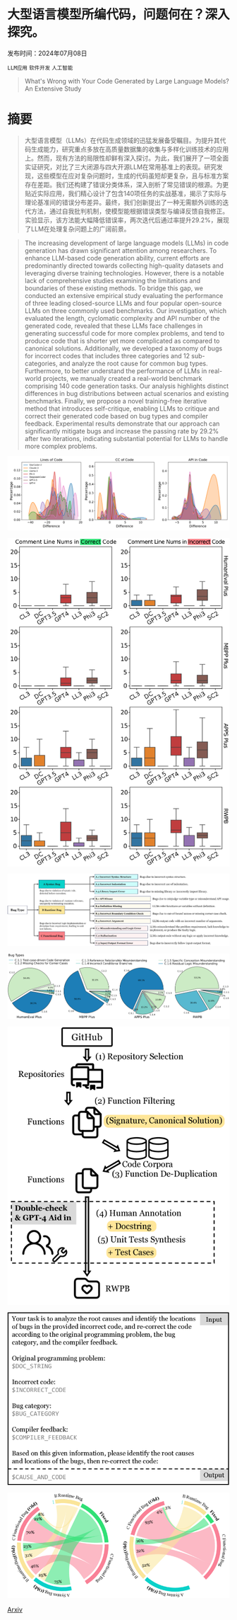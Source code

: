 # 大型语言模型所编代码，问题何在？深入探究。

发布时间：2024年07月08日

`LLM应用` `软件开发` `人工智能`

> What's Wrong with Your Code Generated by Large Language Models? An Extensive Study

# 摘要

> 大型语言模型（LLMs）在代码生成领域的迅猛发展备受瞩目。为提升其代码生成能力，研究重点多放在高质量数据集的收集与多样化训练技术的应用上。然而，现有方法的局限性却鲜有深入探讨。为此，我们展开了一项全面实证研究，对比了三大闭源与四大开源LLM在常用基准上的表现。研究发现，这些模型在应对复杂问题时，生成的代码虽短却更复杂，且与标准方案存在差距。我们还构建了错误分类体系，深入剖析了常见错误的根源。为更贴近实际应用，我们精心设计了包含140项任务的实战基准，揭示了实际与理论基准间的错误分布差异。最终，我们创新提出了一种无需额外训练的迭代方法，通过自我批判机制，使模型能根据错误类型与编译反馈自我修正。实验显示，该方法能大幅降低错误率，两次迭代后通过率提升29.2%，展现了LLM在处理复杂问题上的广阔前景。

> The increasing development of large language models (LLMs) in code generation has drawn significant attention among researchers. To enhance LLM-based code generation ability, current efforts are predominantly directed towards collecting high-quality datasets and leveraging diverse training technologies. However, there is a notable lack of comprehensive studies examining the limitations and boundaries of these existing methods. To bridge this gap, we conducted an extensive empirical study evaluating the performance of three leading closed-source LLMs and four popular open-source LLMs on three commonly used benchmarks. Our investigation, which evaluated the length, cyclomatic complexity and API number of the generated code, revealed that these LLMs face challenges in generating successful code for more complex problems, and tend to produce code that is shorter yet more complicated as compared to canonical solutions. Additionally, we developed a taxonomy of bugs for incorrect codes that includes three categories and 12 sub-categories, and analyze the root cause for common bug types. Furthermore, to better understand the performance of LLMs in real-world projects, we manually created a real-world benchmark comprising 140 code generation tasks. Our analysis highlights distinct differences in bug distributions between actual scenarios and existing benchmarks. Finally, we propose a novel training-free iterative method that introduces self-critique, enabling LLMs to critique and correct their generated code based on bug types and compiler feedback. Experimental results demonstrate that our approach can significantly mitigate bugs and increase the passing rate by 29.2% after two iterations, indicating substantial potential for LLMs to handle more complex problems.

![大型语言模型所编代码，问题何在？深入探究。](../../../paper_images/2407.06153/x1.png)

![大型语言模型所编代码，问题何在？深入探究。](../../../paper_images/2407.06153/x2.png)

![大型语言模型所编代码，问题何在？深入探究。](../../../paper_images/2407.06153/x3.png)

![大型语言模型所编代码，问题何在？深入探究。](../../../paper_images/2407.06153/x4.png)

![大型语言模型所编代码，问题何在？深入探究。](../../../paper_images/2407.06153/x5.png)

![大型语言模型所编代码，问题何在？深入探究。](../../../paper_images/2407.06153/x6.png)

![大型语言模型所编代码，问题何在？深入探究。](../../../paper_images/2407.06153/x7.png)

[Arxiv](https://arxiv.org/abs/2407.06153)